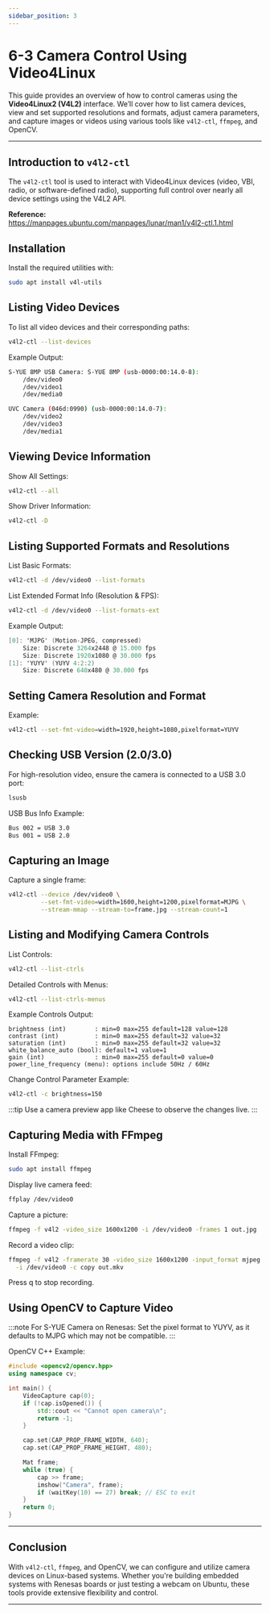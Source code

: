 ```yaml
---
sidebar_position: 3
---
```


# 6-3 Camera Control Using Video4Linux

This guide provides an overview of how to control cameras using the **Video4Linux2 (V4L2)** interface. We’ll cover how to list camera devices, view and set supported resolutions and formats, adjust camera parameters, and capture images or videos using various tools like `v4l2-ctl`, `ffmpeg`, and OpenCV.

---

## Introduction to `v4l2-ctl`

The `v4l2-ctl` tool is used to interact with Video4Linux devices (video, VBI, radio, or software-defined radio), supporting full control over nearly all device settings using the V4L2 API.

**Reference:**  
https://manpages.ubuntu.com/manpages/lunar/man1/v4l2-ctl.1.html

## Installation

Install the required utilities with:

```bash
sudo apt install v4l-utils
```

## Listing Video Devices
To list all video devices and their corresponding paths:

```bash
v4l2-ctl --list-devices
```

Example Output:

```bash
S-YUE 8MP USB Camera: S-YUE 8MP (usb-0000:00:14.0-8):
    /dev/video0
    /dev/video1
    /dev/media0

UVC Camera (046d:0990) (usb-0000:00:14.0-7):
    /dev/video2
    /dev/video3
    /dev/media1
```

## Viewing Device Information
Show All Settings:

```bash
v4l2-ctl --all
```

Show Driver Information:

```bash
v4l2-ctl -D
```

## Listing Supported Formats and Resolutions
List Basic Formats:

```bash
v4l2-ctl -d /dev/video0 --list-formats
```

List Extended Format Info (Resolution & FPS):

```bash
v4l2-ctl -d /dev/video0 --list-formats-ext
```

Example Output:

```csharp
[0]: 'MJPG' (Motion-JPEG, compressed)
    Size: Discrete 3264x2448 @ 15.000 fps
    Size: Discrete 1920x1080 @ 30.000 fps
[1]: 'YUYV' (YUYV 4:2:2)
    Size: Discrete 640x480 @ 30.000 fps
```

## Setting Camera Resolution and Format
Example:

```bash
v4l2-ctl --set-fmt-video=width=1920,height=1080,pixelformat=YUYV
```

## Checking USB Version (2.0/3.0)
For high-resolution video, ensure the camera is connected to a USB 3.0 port:

```bash
lsusb
```

USB Bus Info Example:

```bash
Bus 002 = USB 3.0  
Bus 001 = USB 2.0
```

## Capturing an Image
Capture a single frame:

```bash
v4l2-ctl --device /dev/video0 \
         --set-fmt-video=width=1600,height=1200,pixelformat=MJPG \
         --stream-mmap --stream-to=frame.jpg --stream-count=1
```

## Listing and Modifying Camera Controls
List Controls:

```bash
v4l2-ctl --list-ctrls
```

Detailed Controls with Menus:

```bash
v4l2-ctl --list-ctrls-menus
```

Example Controls Output:

```arduino
brightness (int)        : min=0 max=255 default=128 value=128
contrast (int)          : min=0 max=255 default=32 value=32
saturation (int)        : min=0 max=255 default=32 value=32
white_balance_auto (bool): default=1 value=1
gain (int)              : min=0 max=255 default=0 value=0
power_line_frequency (menu): options include 50Hz / 60Hz
```

Change Control Parameter Example:

```bash
v4l2-ctl -c brightness=150
```

:::tip 
Use a camera preview app like Cheese to observe the changes live.
:::

## Capturing Media with FFmpeg
Install FFmpeg: 

```bash
sudo apt install ffmpeg
```

Display live camera feed:

```bash
ffplay /dev/video0
```

Capture a picture:

```bash
ffmpeg -f v4l2 -video_size 1600x1200 -i /dev/video0 -frames 1 out.jpg
```

Record a video clip:

```bash
ffmpeg -f v4l2 -framerate 30 -video_size 1600x1200 -input_format mjpeg \
  -i /dev/video0 -c copy out.mkv
```

Press q to stop recording.

## Using OpenCV to Capture Video
:::note 
For S-YUE Camera on Renesas:
Set the pixel format to YUYV, as it defaults to MJPG which may not be compatible.
:::

OpenCV C++ Example:

```cpp
#include <opencv2/opencv.hpp>
using namespace cv;

int main() {
    VideoCapture cap(0);
    if (!cap.isOpened()) {
        std::cout << "Cannot open camera\n";
        return -1;
    }

    cap.set(CAP_PROP_FRAME_WIDTH, 640);
    cap.set(CAP_PROP_FRAME_HEIGHT, 480);

    Mat frame;
    while (true) {
        cap >> frame;
        imshow("Camera", frame);
        if (waitKey(10) == 27) break; // ESC to exit
    }
    return 0;
}
```

---

## Conclusion
With `v4l2-ctl`, `ffmpeg`, and OpenCV, we can configure and utilize camera devices on Linux-based systems. Whether you're building embedded systems with Renesas boards or just testing a webcam on Ubuntu, these tools provide extensive flexibility and control.

---
